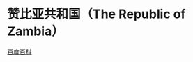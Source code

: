 # 赞比亚共和国（The Republic of Zambia）

[百度百科](https://baike.baidu.com/item/%E8%B5%9E%E6%AF%94%E4%BA%9A/422038)